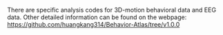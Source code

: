 There are specific analysis codes for 3D-motion behavioral data and EEG data.
Other detailed information can be found on the webpage: https://github.com/huangkang314/Behavior-Atlas/tree/v1.0.0
